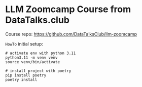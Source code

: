# LLM Zoomcamp Course from DataTalks.club

Course repo: https://github.com/DataTalksClub/llm-zoomcamp

`HowTo` initial setup:
```shell
# activate env with python 3.11
python3.11 -m venv venv
source venv/bin/activate

# install project with poetry
pip install poetry
poetry install
```
